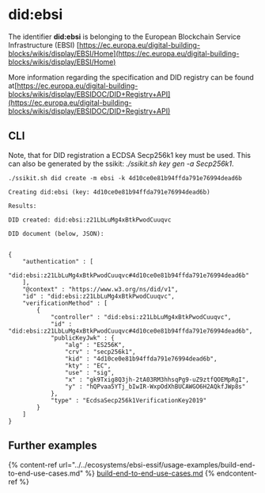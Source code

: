 # did:ebsi

The identifier **did:ebsi** is belonging to the European Blockchain Service Infrastructure (EBSI) [https://ec.europa.eu/digital-building-blocks/wikis/display/EBSI/Home](https://ec.europa.eu/digital-building-blocks/wikis/display/EBSI/Home)

More information regarding the specification and DID registry can be found at[https://ec.europa.eu/digital-building-blocks/wikis/display/EBSIDOC/DID+Registry+API](https://ec.europa.eu/digital-building-blocks/wikis/display/EBSIDOC/DID+Registry+API)

## CLI

Note, that for DID registration a ECDSA Secp256k1 key must be used. This can also be generated by the ssikit: _./ssikit.sh key gen -a Secp256k1_.

```
./ssikit.sh did create -m ebsi -k 4d10ce0e81b94ffda791e76994dead6b

Creating did:ebsi (key: 4d10ce0e81b94ffda791e76994dead6b)

Results:

DID created: did:ebsi:z21LbLuMg4xBtkPwodCuuqvc

DID document (below, JSON):


{
    "authentication" : [
        "did:ebsi:z21LbLuMg4xBtkPwodCuuqvc#4d10ce0e81b94ffda791e76994dead6b"
    ],
    "@context" : "https://www.w3.org/ns/did/v1",
    "id" : "did:ebsi:z21LbLuMg4xBtkPwodCuuqvc",
    "verificationMethod" : [
        {
            "controller" : "did:ebsi:z21LbLuMg4xBtkPwodCuuqvc",
            "id" : "did:ebsi:z21LbLuMg4xBtkPwodCuuqvc#4d10ce0e81b94ffda791e76994dead6b",
            "publicKeyJwk" : {
                "alg" : "ES256K",
                "crv" : "secp256k1",
                "kid" : "4d10ce0e81b94ffda791e76994dead6b",
                "kty" : "EC",
                "use" : "sig",
                "x" : "gk9Txig8Q3jh-2tA03RM3hhsqPg9-uZ9ztfQOEMpRgI",
                "y" : "hQPvaa5YTj_bIwIR-WxpOdXhBUCAWGO6H2AQkfJWp8s"
            },
            "type" : "EcdsaSecp256k1VerificationKey2019"
        }
    ]
}
```

## Further examples

{% content-ref url="../../ecosystems/ebsi-essif/usage-examples/build-end-to-end-use-cases.md" %}
[build-end-to-end-use-cases.md](../../ecosystems/ebsi-essif/usage-examples/build-end-to-end-use-cases.md)
{% endcontent-ref %}
